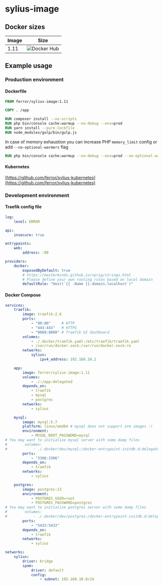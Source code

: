 # sylius-image

## Docker sizes

| Image | Size                                                                     |
|-------|--------------------------------------------------------------------------|
| 1.11  | ![Docker Hub](https://badgen.net/docker/size/ferror/sylius-image/1.11)   |

## Example usage
### Production environment
#### Dockerfile

```dockerfile
FROM ferror/sylius-image:1.11

COPY . /app

RUN composer install --no-scripts
RUN php bin/console cache:warmup --no-debug --env=prod
RUN yarn install --pure-lockfile
RUN node_modules/gulp/bin/gulp.js
```

In case of memory exhaustion you can increase PHP `memory_limit` config or add `--no-optional-warmers` flag
```dockerfile
RUN php bin/console cache:warmup --no-debug --env=prod --no-optional-warmers
```

#### Kubernetes
[https://github.com/ferror/sylius-kubernetes](https://github.com/ferror/sylius-kubernetes)

### Development environment
#### Traefik config file

```yaml
log:
    level: ERROR

api:
    insecure: true

entrypoints:
    web:
        address: :80

providers:
    docker:
        exposedByDefault: true
        # https://masterminds.github.io/sprig/strings.html
        # Please define your own routing rules based on local domain
        defaultRule: "Host(`{{ .Name }}.domain.localhost`)"
```

#### Docker Compose
```yaml
services:
    traefik:
        image: traefik:2.6
        ports:
            - "80:80"     # HTTP
            - "443:443"   # HTTPS
            - "8080:8080" # Traefik UI dashboard
        volumes:
            - ./.docker/traefik.yaml:/etc/traefik/traefik.yaml
            - /var/run/docker.sock:/var/run/docker.sock:ro
        networks:
            sylius:
                ipv4_address: 192.168.10.2

    app:
        image: ferror/sylius-image:1.11
        volumes:
            - ./:/app:delegated
        depends_on:
            - traefik
            - mysql
            - postgres
        networks:
            - sylius

    mysql:
        image: mysql:5.7
        platform: linux/amd64 # mysql does not support arm images :(
        environment:
            - MYSQL_ROOT_PASSWORD=mysql
# You may want to initialize mysql server with some dump files
#        volumes:
#            - ./.docker/dev/mysql:/docker-entrypoint-initdb.d:delegated
        ports:
            - "3306:3306"
        depends_on:
            - traefik
        networks:
            - sylius

    postgres:
        image: postgres:13
        environment:
            - POSTGRES_USER=root
            - POSTGRES_PASSWORD=postgres
# You may want to initialize postgres server with some dump files
#        volumes:
#            - ./.docker/dev/postgres:/docker-entrypoint-initdb.d:delegated
        ports:
            - "5432:5432"
        depends_on:
            - traefik
        networks:
            - sylius

networks:
    sylius:
        driver: bridge
        ipam:
            driver: default
            config:
                - subnet: 192.168.10.0/24
```
